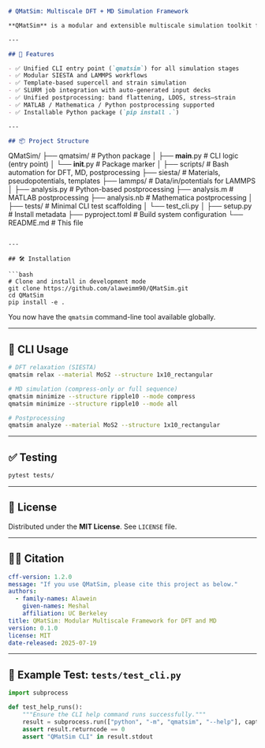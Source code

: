 ```markdown
# QMatSim: Multiscale DFT + MD Simulation Framework

**QMatSim** is a modular and extensible multiscale simulation toolkit for integrating Density Functional Theory (DFT) and Molecular Dynamics (MD), combining **SIESTA** and **LAMMPS** workflows. It supports flexible supercell geometries, strain-driven pipelines, and unified postprocessing across Python, MATLAB, and Mathematica.

---

## 🚀 Features

- ✅ Unified CLI entry point (`qmatsim`) for all simulation stages
- ✅ Modular SIESTA and LAMMPS workflows
- ✅ Template-based supercell and strain simulation
- ✅ SLURM job integration with auto-generated input decks
- ✅ Unified postprocessing: band flattening, LDOS, stress–strain
- ✅ MATLAB / Mathematica / Python postprocessing supported
- ✅ Installable Python package (`pip install .`)

---

## 📦 Project Structure

```

QMatSim/
├── qmatsim/           # Python package
│   ├── **main**.py    # CLI logic (entry point)
│   └── **init**.py    # Package marker
│
├── scripts/           # Bash automation for DFT, MD, postprocessing
├── siesta/            # Materials, pseudopotentials, templates
├── lammps/            # Data/in/potentials for LAMMPS
│
├── analysis.py        # Python-based postprocessing
├── analysis.m         # MATLAB postprocessing
├── analysis.nb        # Mathematica postprocessing
│
├── tests/             # Minimal CLI test scaffolding
│   └── test\_cli.py
│
├── setup.py           # Install metadata
├── pyproject.toml     # Build system configuration
└── README.md          # This file

````

---

## 🛠️ Installation

```bash
# Clone and install in development mode
git clone https://github.com/alaweimm90/QMatSim.git
cd QMatSim
pip install -e .
````

You now have the `qmatsim` command-line tool available globally.

---

## 🔧 CLI Usage

```bash
# DFT relaxation (SIESTA)
qmatsim relax --material MoS2 --structure 1x10_rectangular

# MD simulation (compress-only or full sequence)
qmatsim minimize --structure ripple10 --mode compress
qmatsim minimize --structure ripple10 --mode all

# Postprocessing
qmatsim analyze --material MoS2 --structure 1x10_rectangular
```

---

## ✅ Testing

```bash
pytest tests/
```

---

## 📜 License

Distributed under the **MIT License**. See `LICENSE` file.

---

## 🧑‍💻 Citation

```yaml
cff-version: 1.2.0
message: "If you use QMatSim, please cite this project as below."
authors:
  - family-names: Alawein
    given-names: Meshal
    affiliation: UC Berkeley
title: QMatSim: Modular Multiscale Framework for DFT and MD
version: 0.1.0
license: MIT
date-released: 2025-07-19
```

---

## 🧪 Example Test: `tests/test_cli.py`

```python
import subprocess

def test_help_runs():
    """Ensure the CLI help command runs successfully."""
    result = subprocess.run(["python", "-m", "qmatsim", "--help"], capture_output=True, text=True)
    assert result.returncode == 0
    assert "QMatSim CLI" in result.stdout
```
